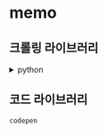 # memo

## 크롤링 라이브러리
<details>
<summary>python</summary>
<div markdown="1">

    beautifulsoup
    selenium
    
</div>
</details>


## 코드 라이브러리

    codepen
